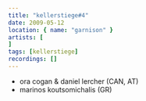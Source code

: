 ```yaml
---
title: "kellerstiege#4"
date: 2009-05-12
location: { name: "garnison" }
artists: [
]
tags: [kellerstiege]
recordings: []
---
```

- ora cogan & daniel lercher (CAN, AT)
- marinos koutsomichalis (GR) 
